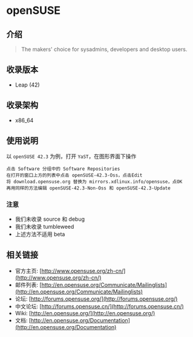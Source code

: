 # openSUSE

## 介绍

> The makers' choice for sysadmins, developers and desktop users.

## 收录版本

* Leap (42)

## 收录架构

* x86_64

## 使用说明

以 `openSUSE 42.3` 为例，打开 `YaST`，在图形界面下操作

```
点击 Software 分组中的 Software Repositories
在打开的窗口上方的列表中点击 openSUSE-42.3-Oss，点击Edit
将 download.opensuse.org 替换为 mirrors.xdlinux.info/opensuse，点OK
再用同样的方法编辑 openSUSE-42.3-Non-Oss 和 openSUSE-42.3-Update
```

### 注意

* 我们未收录 source 和 debug
* 我们未收录 tumbleweed
* 上述方法不适用 beta

## 相关链接

* 官方主页: [http://www.opensuse.org/zh-cn/](http://www.opensuse.org/zh-cn/)
* 邮件列表: [http://en.opensuse.org/Communicate/Mailinglists](http://en.opensuse.org/Communicate/Mailinglists)
* 论坛: [http://forums.opensuse.org/](http://forums.opensuse.org/)
* 中文论坛: [http://forums.opensuse.cn/](http://forums.opensuse.cn/)
* Wiki: [http://en.opensuse.org/](http://en.opensuse.org/)
* 文档: [http://en.opensuse.org/Documentation](http://en.opensuse.org/Documentation)
